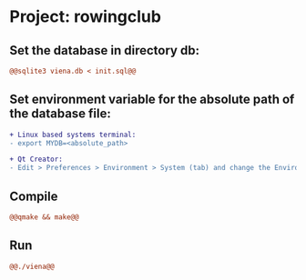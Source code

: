 # Project: rowingclub

## Set the database in directory db:

```diff
@@sqlite3 viena.db < init.sql@@
```

## Set environment variable for the absolute path of the database file:

```diff
+ Linux based systems terminal:
- export MYDB=<absolute_path>

+ Qt Creator:
- Edit > Preferences > Environment > System (tab) and change the Environment by adding MYDB=<absolute_path> line
```

## Compile

```diff
@@qmake && make@@
```

## Run

```diff
@@./viena@@
```
